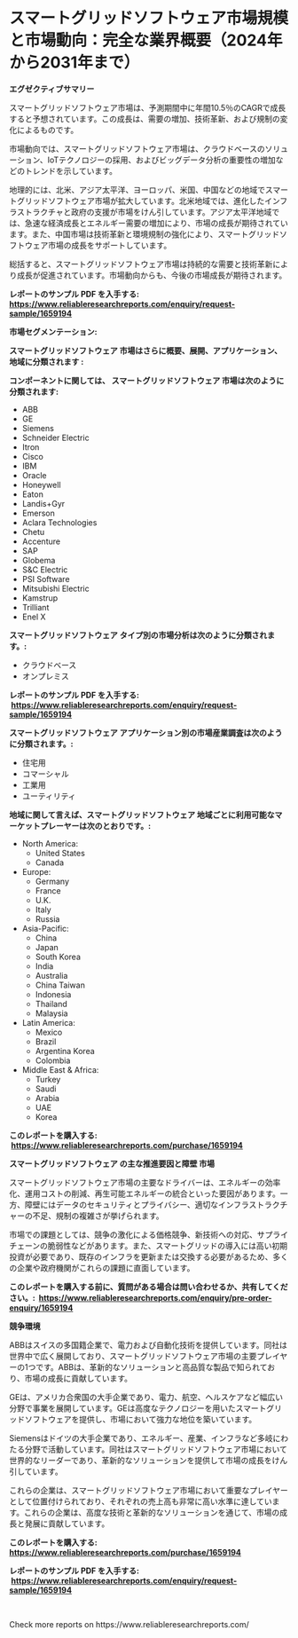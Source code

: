 <p><h1>スマートグリッドソフトウェア市場規模と市場動向：完全な業界概要（2024年から2031年まで）</h1></p><p><strong>エグゼクティブサマリー</strong></p>
<p><p>スマートグリッドソフトウェア市場は、予測期間中に年間10.5％のCAGRで成長すると予想されています。この成長は、需要の増加、技術革新、および規制の変化によるものです。</p><p>市場動向では、スマートグリッドソフトウェア市場は、クラウドベースのソリューション、IoTテクノロジーの採用、およびビッグデータ分析の重要性の増加などのトレンドを示しています。</p><p>地理的には、北米、アジア太平洋、ヨーロッパ、米国、中国などの地域でスマートグリッドソフトウェア市場が拡大しています。北米地域では、進化したインフラストラクチャと政府の支援が市場をけん引しています。アジア太平洋地域では、急速な経済成長とエネルギー需要の増加により、市場の成長が期待されています。また、中国市場は技術革新と環境規制の強化により、スマートグリッドソフトウェア市場の成長をサポートしています。</p><p>総括すると、スマートグリッドソフトウェア市場は持続的な需要と技術革新により成長が促進されています。市場動向からも、今後の市場成長が期待されます。</p></p>
<p><strong>レポートのサンプル PDF を入手する: <a href="https://www.reliableresearchreports.com/enquiry/request-sample/1659194">https://www.reliableresearchreports.com/enquiry/request-sample/1659194</a></strong></p>
<p><strong>市場セグメンテーション:</strong></p>
<p><strong> スマートグリッドソフトウェア 市場はさらに概要、展開、アプリケーション、地域に分類されます :</strong></p>
<p><strong>コンポーネントに関しては、 スマートグリッドソフトウェア 市場は次のように分類されます: &nbsp;</strong></p>
<p><ul><li>ABB</li><li>GE</li><li>Siemens</li><li>Schneider Electric</li><li>Itron</li><li>Cisco</li><li>IBM</li><li>Oracle</li><li>Honeywell</li><li>Eaton</li><li>Landis+Gyr</li><li>Emerson</li><li>Aclara Technologies</li><li>Chetu</li><li>Accenture</li><li>SAP</li><li>Globema</li><li>S&C Electric</li><li>PSI Software</li><li>Mitsubishi Electric</li><li>Kamstrup</li><li>Trilliant</li><li>Enel X</li></ul></p>
<p><strong> スマートグリッドソフトウェア タイプ別の市場分析は次のように分類されます。:</strong></p>
<p><ul><li>クラウドベース</li><li>オンプレミス</li></ul></p>
<p><strong>レポートのサンプル PDF を入手する: &nbsp;<a href="https://www.reliableresearchreports.com/enquiry/request-sample/1659194">https://www.reliableresearchreports.com/enquiry/request-sample/1659194</a></strong></p>
<p><strong> スマートグリッドソフトウェア アプリケーション別の市場産業調査は次のように分類されます。:</strong></p>
<p><ul><li>住宅用</li><li>コマーシャル</li><li>工業用</li><li>ユーティリティ</li></ul></p>
<p><strong>地域に関して言えば、スマートグリッドソフトウェア 地域ごとに利用可能なマーケットプレーヤーは次のとおりです。:</strong></p>
<p><ul>
    <li>
        North America:
        <ul>
            <li>United States</li>
            <li>Canada</li>
        </ul>
    </li>
    <li>
        Europe:
        <ul>
            <li>Germany</li>
            <li>France</li>
            <li>U.K.</li>
            <li>Italy</li>
            <li>Russia</li>
        </ul>
    </li>
    <li>
        Asia-Pacific:
        <ul>
            <li>China</li>
            <li>Japan</li>
            <li>South Korea</li>
            <li>India</li>
            <li>Australia</li>
            <li>China Taiwan</li>
            <li>Indonesia</li>
            <li>Thailand</li>
            <li>Malaysia</li>
        </ul>
    </li>
    <li>
        Latin America:
        <ul>
            <li>Mexico</li>
            <li>Brazil</li>
            <li>Argentina Korea</li>
            <li>Colombia</li>
        </ul>
    </li>
    <li>
        Middle East & Africa:
        <ul>
            <li>Turkey</li>
            <li>Saudi</li>
            <li>Arabia</li>
            <li>UAE</li>
            <li>Korea</li>
        </ul>
    </li>
    </ul></p>
<p><strong>このレポートを購入する: &nbsp;<a href="https://www.reliableresearchreports.com/purchase/1659194">https://www.reliableresearchreports.com/purchase/1659194</a></strong></p>
<p><strong>スマートグリッドソフトウェア の主な推進要因と障壁 市場</strong></p>
<p><p>スマートグリッドソフトウェア市場の主要なドライバーは、エネルギーの効率化、運用コストの削減、再生可能エネルギーの統合といった要因があります。一方、障壁にはデータのセキュリティとプライバシー、適切なインフラストラクチャーの不足、規制の複雑さが挙げられます。</p><p>市場での課題としては、競争の激化による価格競争、新技術への対応、サプライチェーンの脆弱性などがあります。また、スマートグリッドの導入には高い初期投資が必要であり、既存のインフラを更新または交換する必要があるため、多くの企業や政府機関がこれらの課題に直面しています。</p></p>
<p><strong>このレポートを購入する前に、質問がある場合は問い合わせるか、共有してください。:&nbsp; <a href="https://www.reliableresearchreports.com/enquiry/pre-order-enquiry/1659194">https://www.reliableresearchreports.com/enquiry/pre-order-enquiry/1659194</a></strong></p>
<p><strong>競争環境</strong></p>
<p><p>ABBはスイスの多国籍企業で、電力および自動化技術を提供しています。同社は世界中で広く展開しており、スマートグリッドソフトウェア市場の主要プレイヤーの1つです。ABBは、革新的なソリューションと高品質な製品で知られており、市場の成長に貢献しています。</p><p>GEは、アメリカ合衆国の大手企業であり、電力、航空、ヘルスケアなど幅広い分野で事業を展開しています。GEは高度なテクノロジーを用いたスマートグリッドソフトウェアを提供し、市場において強力な地位を築いています。</p><p>Siemensはドイツの大手企業であり、エネルギー、産業、インフラなど多岐にわたる分野で活動しています。同社はスマートグリッドソフトウェア市場において世界的なリーダーであり、革新的なソリューションを提供して市場の成長をけん引しています。</p><p>これらの企業は、スマートグリッドソフトウェア市場において重要なプレイヤーとして位置付けられており、それぞれの売上高も非常に高い水準に達しています。これらの企業は、高度な技術と革新的なソリューションを通じて、市場の成長と発展に貢献しています。</p></p>
<p><strong>このレポートを購入する: &nbsp; <a href="https://www.reliableresearchreports.com/purchase/1659194">https://www.reliableresearchreports.com/purchase/1659194</a></strong></p>
<p><strong>レポートのサンプル PDF を入手する: &nbsp;<a href="https://www.reliableresearchreports.com/enquiry/request-sample/1659194">https://www.reliableresearchreports.com/enquiry/request-sample/1659194</a></strong><strong></strong></p>
<p>&nbsp;</p>
<p>Check more reports on https://www.reliableresearchreports.com/</p>